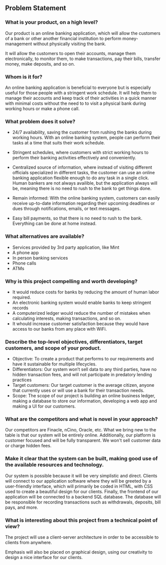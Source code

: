 ## Problem Statement

### What is your product, on a high level?

Our product is an online banking application, which will allow the customers of
a bank or other another financial institution to perform money-management
without physically visiting the bank.

It will allow the customers to open their accounts, manage them electronically,
to monitor them, to make transactions, pay their bills, transfer money, make
deposits, and so on.

### Whom is it for?

An online banking application is beneficial to everyone but is especially
useful for those people with a stringent work schedule. It will help them to
manage their accounts and keep track of their activities in a quick manner with
minimal costs without the need to to visit a physical bank during working hours
or make a phone call.

### What problem does it solve?

 - 24/7 availability, saving the customer from rushing the banks during working
   hours. With an online banking system, people can perform their tasks at a
   time that suits their work schedule.

 - Stringent schedules, where customers with strict working hours
   to perform their banking activities effectively and conveniently.

 - Centralized source of information, where instead of visiting different
   officials specialized in different tasks, the customer can use an online
   banking application flexible enough to do any task in a single click. Human
   bankers are not always availible, but the application always will be,
   meaning there is no need to rush to the bank to get things done.

 - Remain informed: With the online banking system, customers can easily
   receive up-to-date information regarding their upcoming deadlines or dues
   through notifications, emails, or text messages.

 - Easy bill payments, so that there is no need to rush to the bank. Everything
   can be done at home instead.

### What alternatives are available?

 - Services provided by 3rd party application, like Mint
 - A phone app
 - In person banking services
 - Phone calls
 - ATMs

### Why is this project compelling and worth developing?

 - It would reduce costs for banks by reducing the amount of human labor
   required.
 - An electronic banking system would enable banks to keep stringent records
 - A computerized ledger would reduce the number of mistakes when calculating
   interests, making transactions, and so on.
 - It whould increase customer satisfaction because they would have access
   to our banks from any place with WiFi.

### Describe the top-level objectives, differentiators, target customers, and scope of your product.

- Objective: To create a product that performs to our requirements and have it
  sustainable for multiple lifecycles.
- Differentiators: Our system won’t sell data to any third parties, have no
  hidden transaction fees, and will not participate in predatory lending
  practices
- Target customers: Our target customer is the average citizen, anyone that
  currently uses or will use a bank for their transaction needs.
- Scope: The scope of our project is building an online business ledger, making
  a database to store our information, developing a web app and making a UI for
  our customers.

### What are the competitors and what is novel in your approach?

Our competitors are Finacle, nCino, Oracle, etc. What we bring new to the table
is that our system will be entirely online. Additionally, our platform is
customer focused and will be fully transparent. We won't sell customer data or
charge hidden fees.

### Make it clear that the system can be built, making good use of the available resources and technology.

Our system is possible because it will be very simplistic and direct. Clients
will connect to our application software where they will be greeted by a
user-friendly interface, which will primarily be coded in HTML, with CSS used
to create a beautiful design for our clients. Finally, the frontend of our
application will be connected to a backend SQL database. The database will be
responsible for recording transactions such as withdrawals, deposits, bill
pays, and more.

### What is interesting about this project from a technical point of view?

The project will use a client-server architecture in order to be accessible to
clients from anywhere.

Emphasis will also be placed on graphical design, using our creativity to design
a nice interface for our clients.
